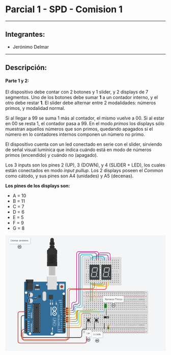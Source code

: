 # Parcial 1 - SPD - Comision 1
---
## Integrantes:
- Jerónimo Delmar

---

## Descripción:
#### Parte 1 y 2:

El dispositivo debe contar con 2 botones y 1 slider, y 2 displays de 7 segmentos. Uno de los botones debe sumar **1** a un contador interno, y el otro debe restar **1**. El slider debe alternar entre 2 modalidades: números primos, y modalidad normal.

Si al llegar a 99 se suma 1 más al contador, el mismo vuelve a 00. Si al estar en 00 se resta 1, el contador pasa a 99.
En el modo *primos* los displays sólo muestran aquellos números que son primos, quedando apagados si el número en lo contadores internos componen un número no primo.

El dispositivo cuenta con un led conectado en serie con el slider, sirviendo de señal visual lumínica que indica cuándo está en modo de números primos (encendido) y cuándo no (apagado).

Los 3 inputs son los pines 2 (UP), 3 (DOWN), y 4 (SLIDER + LED), los cuales están conectados en modo *input pullup*.
Los 2 displays poseen el *Common* como cátodo, y sus pines son A4 (unidades) y A5 (decenas).

**Los pines de los displays son:**

- A = 10
- B = 11
- C = 7
- D = 6
- E = 5
- F = 9
- G = 8

![circuit](./images/Screenshot_1.png)